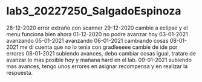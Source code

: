 # lab3_20227250_SalgadoEspinoza
28-12-2020 error extraño con scanner 
29-12-2020 cambie a eclipse y el menu funciona bien ahora
01-12-2020 no podre avanzar hoy
03-01-2021 avanzando
05-01-2021 avanzando
06-01-2021 cambiando cosas
08-01-2021 me di cuenta que no lo tenia con gradleeeee cambie de ide por errores
08-01-2021 subiendo avances, debo cambiar cosas igual, tratare de avanzar lo mas posible hoy y mañana hard en el lab.
09-01-2021 subiendo mas avances, tengo unos errores en asignar recompensa y en realizar la respuesta.